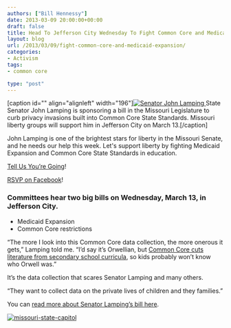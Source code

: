```yaml
---
authors: ["Bill Hennessy"]
date: 2013-03-09 20:00:00+00:00
draft: false
title: Head To Jefferson City Wednesday To Fight Common Core and Medicaid Expansion
layout: blog
url: /2013/03/09/fight-common-core-and-medicaid-expansion/
categories:
- Activism
tags:
- common core

type: "post"
---
```


[caption id="" align="alignleft" width="196"][![Senator John Lamping](https://hennessysview.com/wp-content/uploads/2013/03/JohnLamping_thumb.jpg)
](https://hennessysview.com/wp-content/uploads/2013/03/JohnLamping.jpg) State Senator John Lamping is sponsoring a bill in the Missouri Legislature to curb privacy invasions built into Common Core State Standards. Missouri liberty groups will support him in Jefferson City on March 13.[/caption]

John Lamping is one of the brightest stars for liberty in the Missouri Senate, and he needs our help this week. Let's support liberty by fighting Medicaid Expansion and Common Core State Standards in education.

[Tell Us You’re Going](https://stlouisteaparty.com/event/fight-common-core-and-medicaid-expansion-on-wednesday/)!

[RSVP on Facebook](https://www.facebook.com/events/567840323227067/)!


### Committees hear two big bills on Wednesday, March 13, in Jefferson City.





  * Medicaid Expansion
  * Common Core restrictions

“The more I look into this Common Core data collection, the more onerous it gets,” Lamping told me. “I’d say it’s Orwellian, but [Common Core cuts literature from secondary school curricula](https://hennessysview.com/2012/12/11/american-schools-replace-great-fiction-with-government-propaganda/), so kids probably won’t know who Orwell was.”

It’s the data collection that scares Senator Lamping and many others.

“They want to collect data on the private lives of children and they families.”

You can [read more about Senator Lamping’s bill here](https://ozarksfirst.com/fulltext?nxd_id=777862).

[![missouri-state-capitol](https://hennessysview.com/wp-content/uploads/2013/03/missouri-state-capitol_thumb.jpg)
](https://hennessysview.com/wp-content/uploads/2013/03/missouri-state-capitol.jpg)
